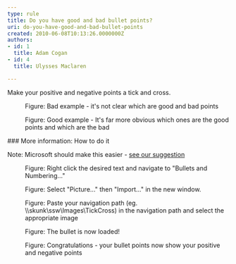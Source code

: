 ```yaml
---
type: rule
title: Do you have good and bad bullet points?
uri: do-you-have-good-and-bad-bullet-points
created: 2010-06-08T10:13:26.0000000Z
authors:
- id: 1
  title: Adam Cogan
- id: 4
  title: Ulysses Maclaren

---
```


 Make your positive and negative points a tick and cross. <br>
 <dl class="badImage"><dt>
      <img src="/PublishingImages/TicksBad.jpg" alt=""> 
   </dt><dd>Figure&#58; Bad example - it's not clear which are good and bad points </dd></dl><dl class="goodImage"><dt>
      <img src="/PublishingImages/TicksGood.jpg" alt=""> 
   </dt><dd>Figure&#58; Good example - It's far more obvious which ones are the good points and which are the bad </dd></dl>
### More information: How to do it

Note: Microsoft should make this easier - [see our suggestion](http&#58;//bettersoftwaresuggestions.com/microsoft/office/powerpoint/add-default-ticks-and-crosses/)
<dl class="image"><dt>
         <img src="/PublishingImages/RulesBullets01.jpg" alt=""> 
      </dt><dd>Figure&#58; Right click the desired text and navigate to &quot;Bullets and Numbering...&quot; </dd></dl><dl class="image"><dt>
         <img src="/PublishingImages/RulesBullets02.jpg" alt=""> 
      </dt><dd>Figure&#58; Select &quot;Picture...&quot; then &quot;Import...&quot; in the new window. </dd></dl><dl class="image"><dt>
         <img src="/PublishingImages/RulesBullets03.jpg" alt=""> 
      </dt><dd>Figure&#58; Paste your navigation path (eg. \\skunk\ssw\Images\TickCross) in the navigation path and select the appropriate image </dd></dl><dl class="image"><dt>
         <img src="/PublishingImages/RulesBullets04.jpg" alt=""> 
      </dt><dd>Figure&#58; The bullet is now loaded! </dd></dl><dl class="image"><dt>
         <img src="/PublishingImages/RulesBullets05.jpg" alt=""> 
      </dt><dd>Figure&#58; Congratulations - your bullet points now show your positive and negative points​<br></dd></dl>
